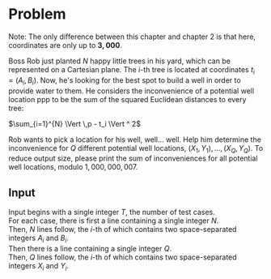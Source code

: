 # Problem

Note: The only difference between this chapter and chapter 2 is that here, coordinates are only up to $\mathbf{3{,}000}$.

Boss Rob just planted $N$ happy little trees in his yard, which can be represented on a Cartesian plane. The $i$-th tree is located at coordinates $t_i = (A_i, B_i)$. Now, he's looking for the best spot to build a well in order to provide water to them. He considers the inconvenience of a potential well location ppp to be the sum of the squared Euclidean distances to every tree:

$\sum_{i=1}^{N} \Vert \,p - t_i \Vert ^ 2$

Rob wants to pick a location for his well, well... well. Help him determine the inconvenience for $Q$ different potential well locations, $(X_1, Y_1), ..., (X_Q, Y_Q)$. To reduce output size, please print the sum of inconveniences for all potential well locations, modulo $1{,}000{,}000{,}007$.

## Input

Input begins with a single integer $T$, the number of test cases.  
For each case, there is first a line containing a single integer $N$.  
Then, $N$ lines follow, the $i$-th of which contains two space-separated integers $A_i$​ and $B_i$​.  
Then there is a line containing a single integer $Q$.  
Then, $Q$ lines follow, the $i$-th of which contains two space-separated integers $X_i$​ and $Y_i$​.
